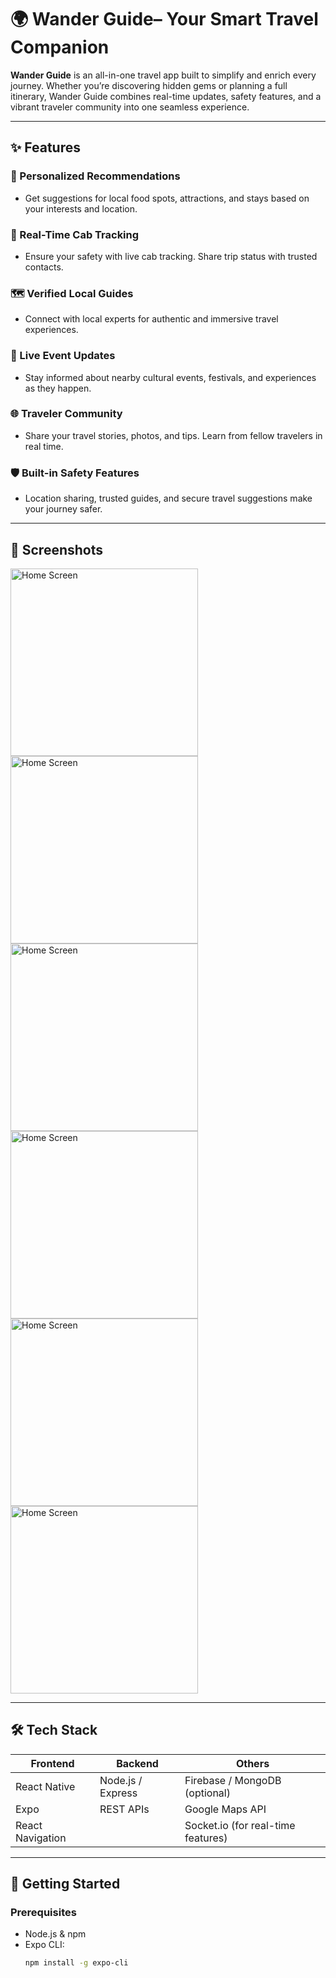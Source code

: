 #  🌍 Wander Guide– Your Smart Travel Companion


**Wander Guide** is an all-in-one travel app built to simplify and enrich every journey. Whether you’re discovering hidden gems or planning a full itinerary, Wander Guide combines real-time updates, safety features, and a vibrant traveler community into one seamless experience.

---

## ✨ Features

### 📍 Personalized Recommendations  
- Get suggestions for local food spots, attractions, and stays based on your interests and location.

### 🚖 Real-Time Cab Tracking  
- Ensure your safety with live cab tracking. Share trip status with trusted contacts.

### 🗺️ Verified Local Guides  
- Connect with local experts for authentic and immersive travel experiences.

### 🔔 Live Event Updates  
- Stay informed about nearby cultural events, festivals, and experiences as they happen.

### 🌐 Traveler Community  
- Share your travel stories, photos, and tips. Learn from fellow travelers in real time.

### 🛡️ Built-in Safety Features  
- Location sharing, trusted guides, and secure travel suggestions make your journey safer.

---

## 📸 Screenshots


<img src="https://github.com/user-attachments/assets/c70e661b-99dd-4570-bff7-c5955da0d7ab" alt="Home Screen" width="300"/>

<img src="https://github.com/user-attachments/assets/de64574e-894b-4fc3-a2c8-c3d305d7e0ea" alt="Home Screen" width="300"/>

<img src="https://github.com/user-attachments/assets/3750afb5-dfbf-4b46-8b28-d40bda4c30eb" alt="Home Screen" width="300"/>

<img src="https://github.com/user-attachments/assets/b1afad6a-db83-49f3-956d-10775aaf808c" alt="Home Screen" width="300"/>

<img src="https://github.com/user-attachments/assets/5ac301de-04cf-4ac4-bcb9-0ab03891c726" alt="Home Screen" width="300"/>

<img src="https://github.com/user-attachments/assets/7ec930f3-ca64-47d0-b6fb-7d211f4926a8" alt="Home Screen" width="300"/>


---

## 🛠️ Tech Stack

| Frontend | Backend | Others |
|----------|---------|--------|
| React Native | Node.js / Express | Firebase / MongoDB (optional) |
| Expo | REST APIs | Google Maps API |
| React Navigation | | Socket.io (for real-time features) |

---

## 🚀 Getting Started

### Prerequisites

- Node.js & npm
- Expo CLI:  
  ```bash
  npm install -g expo-cli


